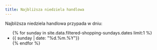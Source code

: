 ```yaml
---
title: Najbliższa niedziela handlowa
---
```


<div class="row pt-5">
    <p class="lead">Najbliższa niedziela handlowa przypada w dniu:</p>
    <div class="container">
        <ul>
            {% for sunday in site.data.filtered-shopping-sundays.dates limit:1 %}
                <li class="list-group-item">{{ sunday | date: "%d.%m.%Y"}}</li>
            {% endfor %}
        </ul>
    </div>
</div>



